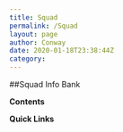 ```yaml
---
title: Squad
permalink: /Squad
layout: page
author: Conway
date: 2020-01-18T23:38:44Z
category: 
---
```

##Squad Info Bank

**Contents**

**Quick Links**